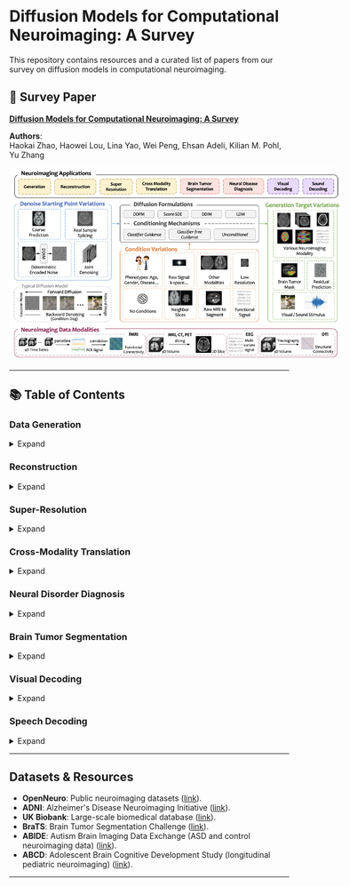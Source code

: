 # Diffusion Models for Computational Neuroimaging: A Survey
This repository contains resources and a curated list of papers from our survey on diffusion models in computational neuroimaging.

## 📄 Survey Paper
[**Diffusion Models for Computational Neuroimaging: A Survey**](https://arxiv.org/pdf/2502.06552)

**Authors**:  
Haokai Zhao, Haowei Lou, Lina Yao, Wei Peng, Ehsan Adeli, Kilian M. Pohl, Yu Zhang  

<p align="center">
    <img src="overview.jpeg" alt="Survey Overview" style="max-width:600px">
</p>

---

## 📚 Table of Contents
### Data Generation
<details>
<summary>Expand</summary>

| **Year** | **Conference** | **Title** | **Authors** | **Links** |
|----------|----------------|-----------|-------------|-----------|
| 2022 | MICCAI | Brain imaging generation with latent diffusion models | Pinaya et al. | [📄 Paper](https://link.springer.com/chapter/10.1007/978-3-031-18576-2_12) |
| 2023 | MICCAI | Generating Realistic Brain MRIs via a Conditional Diffusion Probabilistic Model | Peng et al. | [📄 Paper](https://link.springer.com/chapter/10.1007/978-3-031-43993-3_2) |
| 2023 | NeurIPS | Synthetic Sleep EEG Signal Generation using Latent Diffusion Models | Aristimunha et al. | [📄 Paper](https://openreview.net/pdf?id=mDwURmlapW) |
| 2024 | ICLR | Diffusion-TS: Interpretable Diffusion for General Time Series Generation | Yuan & Qiao | [📄 Paper](https://openreview.net/pdf?id=4h1apFjO99) |
</details>

### Reconstruction
<details>
<summary>Expand</summary>

| **Year** | **Conference** | **Title** | **Authors** | **Links** |
|----------|----------------|-----------|-------------|-----------|
| 2022 | ICLR | Solving Inverse Problems in Medical Imaging with Score-Based Generative Models | Song et al. | [📄 Paper](https://openreview.net/pdf?id=vaRCHVj0uGI) |
| 2023 | NMR in Biomedicine | WKGM: weighted k-space generative model for parallel imaging reconstruction | Tu et al. | [📄 Paper](https://analyticalsciencejournals.onlinelibrary.wiley.com/doi/full/10.1002/nbm.5005) |
| 2023 | MICCAI | Contrastive diffusion model with auxiliary guidance for coarse-to-fine PET reconstruction | Han et al. | [📄 Paper](https://link.springer.com/chapter/10.1007/978-3-031-43999-5_23) |
</details>

### Super-Resolution
<details>
<summary>Expand</summary>

| **Year** | **Conference** | **Title** | **Authors** | **Links** |
|----------|----------------|-----------|-------------|-----------|
| 2023 | MICCAI | Inversesr: 3d brain mri super-resolution using a latent diffusion model | Wang et al. | [📄 Paper](https://dl.acm.org/doi/abs/10.1007/978-3-031-43999-5_42) |
| 2023 | MICCAI | Disc-diff: Disentangled conditional diffusion model for multi-contrast mri super-resolution | Mao et al. | [📄 Paper](https://link.springer.com/chapter/10.1007/978-3-031-43999-5_37) |
| 2024 | CVPR | Rethinking diffusion model for multi-contrast mri super-resolution | Li et al. | [📄 Paper](https://openaccess.thecvf.com/content/CVPR2024/html/Li_Rethinking_Diffusion_Model_for_Multi-Contrast_MRI_Super-Resolution_CVPR_2024_paper.html) |
| 2024 | arXiv | Spatio-Temporal Adaptive Diffusion Models for EEG Super-Resolution in Epilepsy Diagnosis | Zhou & Wang | [📄 Paper](https://arxiv.org/html/2407.03089v1) |

</details>

### Cross-Modality Translation
<details>
<summary>Expand</summary>

| **Year** | **Conference** | **Title** | **Authors** | **Links** |
|----------|----------------|-----------|-------------|-----------|
| 2024 | WACV | Adaptive latent diffusion model for 3d medical image to image translation: Multi-modal magnetic resonance imaging study | Kim and Park | [📄 Paper](https://openaccess.thecvf.com/content/WACV2024/html/Kim_Adaptive_Latent_Diffusion_Model_for_3D_Medical_Image_to_Image_WACV_2024_paper.html) |
| 2023 | MICCAI | Cola-diff: Conditional latent diffusion model for multi-modal mri synthesis | Jiang et al. | [📄 Paper](https://link.springer.com/chapter/10.1007/978-3-031-43999-5_38) |
| 2024 | JBHI | Target-Guided Diffusion Models for Unpaired Cross-modality Medical Image Translation | Luo et al. | [📄 Paper](https://ieeexplore.ieee.org/abstract/document/10508481) |
| 2024 | TMI | Multi-modal Modality-masked Diffusion Network for Brain MRI Synthesis with Random Modality Missing | Meng et al. | [📄 Paper](https://ieeexplore.ieee.org/abstract/document/10508481) |
</details>

### Neural Disorder Diagnosis
<details>
<summary>Expand</summary>

| **Year** | **Conference** | **Title** | **Authors** | **Links** |
|----------|----------------|-----------|-------------|-----------|
| 2023 | ISPCE-ASIA | Generative ai enables eeg data augmentation for alzheimer’s disease detection via diffusion model | Zong et al. | [📄 Paper](https://ieeexplore.ieee.org/abstract/document/10365931) |
| 2025 | JNE | Diffusion transformer-augmented fMRI functional connectivity for enhanced autism spectrum disorder diagnosis | Zhao et al. | [📄 Paper](https://iopscience.iop.org/article/10.1088/1741-2552/adb07a/meta) |
| 2024 | ISBI | BrainNetDiff: Generative AI Empowers Brain Network Construction Via Multimodal Diffusion | Zong et al. | [📄 Paper](https://ieeexplore.ieee.org/abstract/document/10635395) |
| 2024 | TPAMI | A New Brain Network Construction Paradigm for Brain Disorder Via Diffusion-Based Graph Contrastive Learning | Zong et al. | [📄 Paper](https://ieeexplore.ieee.org/abstract/document/10636067) |
</details>

### Brain Tumor Segmentation
<details>
<summary>Expand</summary>

| **Year** | **Conference** | **Title** | **Authors** | **Links** |
|----------|----------------|-----------|-------------|-----------|
| 2024 | MIDL | Medsegdiff: Medical image segmentation with diffusion probabilistic model | Wu et al. | [📄 Paper](https://proceedings.mlr.press/v227/wu24a.html) |
| 2024 | JBHI | CorrDiff: Corrective Diffusion Model for Accurate MRI Brain Tumor Segmentation | Li et al. | [📄 Paper](https://ieeexplore.ieee.org/abstract/document/10398439) |
| 2022 | MICCAI | Fast unsupervised brain anomaly detection and segmentation with diffusion models | Pinaya et al. | [📄 Paper](https://link.springer.com/chapter/10.1007/978-3-031-16452-1_67) |
</details>

### Visual Decoding
<details>
<summary>Expand</summary>

| **Year** | **Conference** | **Title** | **Authors** | **Links** |
|----------|----------------|-----------|-------------|-----------|
| 2023 | CVPR | High-resolution image reconstruction with latent diffusion models from human brain activity | Takagi & Nishimoto | [📄 Paper](https://openaccess.thecvf.com/content/CVPR2023/html/Takagi_High-Resolution_Image_Reconstruction_With_Latent_Diffusion_Models_From_Human_Brain_CVPR_2023_paper.html) |
| 2023 | CVPR | Seeing beyond the brain: Conditional diffusion model with sparse masked modeling for vision decoding | Chen et al. | [📄 Paper](https://openaccess.thecvf.com/content/CVPR2023/html/Chen_Seeing_Beyond_the_Brain_Conditional_Diffusion_Model_With_Sparse_Masked_CVPR_2023_paper.html) |
| 2024 | NeurIPS | Brain diffusion for visual exploration: Cortical discovery using large scale generative models | Luo et al. | [📄 Paper](https://proceedings.neurips.cc/paper_files/paper/2023/hash/ef0c0a23a1a8219c4fc381614664df3e-Abstract-Conference.html) |
</details>

### Speech Decoding
<details>
<summary>Expand</summary>

| **Year** | **Conference** | **Title** | **Authors** | **Links** |
|----------|----------------|-----------|-------------|-----------|
| 2024 | arXiv | Reverse the auditory processing pathway: Coarse-to-fine audio reconstruction from fMRI | Liu et al. | [📄 Paper](https://arxiv.org/pdf/2405.18726) |
</details>

---

## Datasets & Resources
- **OpenNeuro**: Public neuroimaging datasets ([link](https://openneuro.org/)).
- **ADNI**: Alzheimer's Disease Neuroimaging Initiative ([link](https://adni.loni.usc.edu/)).
- **UK Biobank**: Large-scale biomedical database ([link](https://www.ukbiobank.ac.uk/)).
- **BraTS**: Brain Tumor Segmentation Challenge ([link](https://www.med.upenn.edu/cbica/brats/)).
- **ABIDE**: Autism Brain Imaging Data Exchange (ASD and control neuroimaging data) ([link](http://fcon_1000.projects.nitrc.org/indi/abide/)).
- **ABCD**: Adolescent Brain Cognitive Development Study (longitudinal pediatric neuroimaging) ([link](https://abcdstudy.org/)).
---
